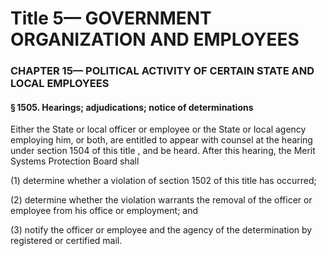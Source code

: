 
# Title 5— GOVERNMENT ORGANIZATION AND EMPLOYEES
### CHAPTER 15— POLITICAL ACTIVITY OF CERTAIN STATE AND LOCAL EMPLOYEES
#### § 1505. Hearings; adjudications; notice of determinations

Either the State or local officer or employee or the State or local agency employing him, or both, are entitled to appear with counsel at the hearing under section 1504 of this title , and be heard. After this hearing, the Merit Systems Protection Board shall

(1) determine whether a violation of section 1502 of this title has occurred;

(2) determine whether the violation warrants the removal of the officer or employee from his office or employment; and

(3) notify the officer or employee and the agency of the determination by registered or certified mail.
